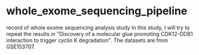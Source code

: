 # whole_exome_sequencing_pipeline
record of whole exome sequencing analysis study
In this study, I will try to repeat the results in "Discovery of a molecular glue promoting CDK12-DDB1 interaction to trigger cyclin K degradation". The datasets are from GSE153707.